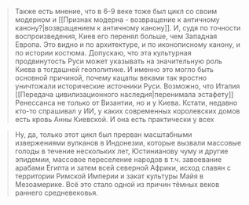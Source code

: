 >Также есть мнение, что в 6-9 веке тоже был цикл со своим модерном и [[Признак модерна - возвращение к античному канону?|возвращением к античному канону]]. И, судя по точности воспроизведения, Киев его перенял больше, чем Западная Европа. Это видно и по архитектуре, и по иконописному канону, и по истории костюма. Допускаю, что эта культурная продвинутость Руси может указывать на значительную роль Киева в тогдашней геополитике. И именно это могло быть основной причиной, почему кацапы веками так яростно уничтожали исторические источники Руси. Возможно, что Италия [[Передача цивилизационного наследия|перенимала эстафету]] Ренессанса не только от Византии, но и у Киева. Кстати, недавно кто-то спрашивал у ИИ, у каких современных королевских домов есть кровь Анны Киевской. И она есть практически у всех

>Ну, да, только этот цикл был прерван масштабными извержениями вулканов в Индонезии, которые вызвали массовые голоды в течение нескольких лет, Юстинианову чуму и другие эпидемии, массовое переселение народов в т.ч. завоевание арабами Египта и затем всей северной Африки, исход славян с территории Римской Империи и закат культуры Майя в Мезоамерике. Всё это стало одной из причин тёмных веков раннего средневековья.